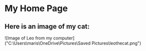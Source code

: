 # My Home Page

## Here is an image of my cat: 

![Image of Leo from my computer] ("C:\Users\maris\OneDrive\Pictures\Saved Pictures\leothecat.png")
